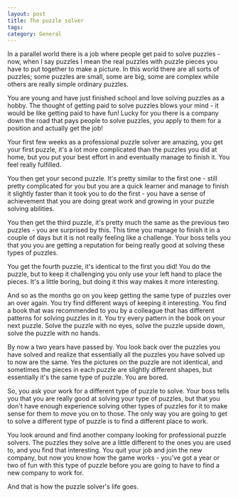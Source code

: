 ```yaml
---
layout: post
title: The puzzle solver
tags: 
category: General
---
```


In a parallel world there is a job where people get paid to solve puzzles - now, when I say puzzles I mean the real puzzles with puzzle pieces you have to put together to make a picture. In this world there are all sorts of puzzles; some puzzles are small, some are big, some are complex while others are really simple ordinary puzzles. 

You are young and have just finished school and love solving puzzles as a hobby. The thought of getting paid to solve puzzles blows your mind - it would be like getting paid to have fun! Lucky for you there is a company down the road that pays people to solve puzzles, you apply to them for a position and actually get the job!

Your first few weeks as a professional puzzle solver are amazing, you get your first puzzle, it's a lot more complicated than the puzzles you did at home, but you put your best effort in and eventually manage to finish it. You feel really fulfilled.

You then get your second puzzle. It's pretty similar to the first one - still pretty complicated for you but you are a quick learner and manage to finish it slightly faster than it took you to do the first - you have a sense of achievement that you are doing great work and growing in your puzzle solving abilities. 

You then get the third puzzle, it's pretty much the same as the previous two puzzles - you are surprised by this. This time you manage to finish it in a couple of days but it is not really feeling like a challenge. Your boss tells you that you you are getting a reputation for being really good at solving these types of puzzles. 

You get the fourth puzzle, it's identical to the first you did! You do the puzzle, but to keep it challenging you only use your left hand to place the pieces. It's a little boring, but doing it this way makes it more interesting.

And so as the months go on you keep getting the same type of puzzles over an over again. You try find different ways of keeping it interesting. You find a book that was recommended to you by a colleague that has different patterns for solving puzzles in it. You try every pattern in the book on your next puzzle. Solve the puzzle with no eyes, solve the puzzle upside down, solve the puzzle with no hands. 

By now a two years have passed by. You look back over the puzzles you have solved and realize that essentially all the puzzles you have solved up to now are the same. Yes the pictures on the puzzle are not identical, and sometimes the pieces in each puzzle are slightly different shapes, but essentially it's the same type of puzzle. You are bored.

So, you ask your work for a different type of puzzle to solve. Your boss tells you that you are really good at solving your type of puzzles, but that you don't have enough experience solving other types of puzzles for it to make sense for them to move you on to those. The only way you are going to get to solve a different type of puzzle is to find a different place to work.

You look around and find another company looking for professional puzzle solvers. The puzzles they solve are a little different to the ones you are used to, and you find that interesting. You quit your job and join the new company, but now you know how the game works - you've got a year or two of fun with this type of puzzle before you are going to have to find a new company to work for.

And that is how the puzzle solver's life goes.
